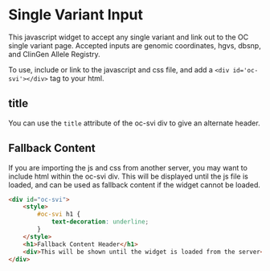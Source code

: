 # Single Variant Input

This javascript widget to accept any single variant and link out to the OC single variant page. Accepted inputs are genomic coordinates, hgvs, dbsnp, and ClinGen Allele Registry.

To use, include or link to the javascript and css file, and add a `<div id='oc-svi'></div>` tag to your html.

## title

You can use the `title` attribute of the oc-svi div to give an alternate header.

## Fallback Content

If you are importing the js and css from another server, you may want to include html within the oc-svi div. This will be displayed until the js file is loaded, and can be used as fallback content if the widget cannot be loaded.

```html
<div id="oc-svi">
    <style>
        #oc-svi h1 {
            text-decoration: underline;
        }
    </style>
    <h1>Fallback Content Header</h1>
    <div>This will be shown until the widget is loaded from the server</div>
</div>
```

